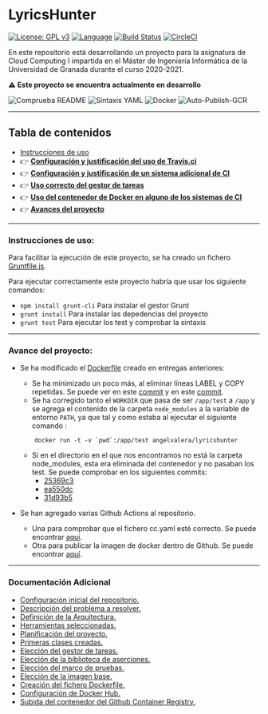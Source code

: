 # LyricsHunter

[![License: GPL v3](https://img.shields.io/badge/License-GPLv3-blue.svg)](https://www.gnu.org/licenses/gpl-3.0) [![Language](https://img.shields.io/badge/node.js%20-%2343853D.svg?&logo=node.js&logoColor=white)](https://nodejs.org/es/) [![Build Status](https://travis-ci.com/AngelValera/LyricsHunter.svg?branch=main)](https://travis-ci.com/AngelValera/LyricsHunter) [![CircleCI](https://circleci.com/gh/AngelValera/LyricsHunter.svg?style=svg)](https://circleci.com/gh/AngelValera/LyricsHunter)

En este repositorio está desarrollando un proyecto para la asignatura
de Cloud Computing I impartida en el Máster de Ingeniería Informática
de la Universidad de Granada durante el curso 2020-2021.

:warning: **Este proyecto se encuentra actualmente en desarrollo**

![Comprueba README](https://github.com/AngelValera/LyricsHunter/workflows/Comprueba%20README/badge.svg) ![Sintaxis YAML](https://github.com/AngelValera/LyricsHunter/workflows/Sintaxis%20YAML/badge.svg) ![Docker](https://github.com/AngelValera/LyricsHunter/workflows/Docker/badge.svg) ![Auto-Publish-GCR](https://github.com/AngelValera/LyricsHunter/workflows/Auto-Publish-GCR/badge.svg)

---
## Tabla de contenidos

<!-- * :point_right: **[](Doc/)** -->

* [Instrucciones de uso](#instrucciones-de-uso)
* :point_right: **[Configuración y justificación del uso de Travis.ci](Doc/H4/justificacion_Travis.md)**
* :point_right: **[Configuración y justificación de un sistema adicional de CI](Doc/H4/CI_Adicional.md)**
* :point_right: **[Uso correcto del gestor de tareas](Doc/H4/correcto_Uso_GT.md)**
* :point_right: **[Uso del contenedor de Docker en alguno de los sistemas de CI](Doc/H4/correcto_Uso_Docker.md)**
* :point_right: **[Avances del proyecto](#avance-del-proyecto)**

---
### Instrucciones de uso:

Para facilitar la ejecución de este proyecto, se ha creado un fichero [Gruntfile.js](Gruntfile.js).

Para ejecutar correctamente este proyecto habría que usar los siguiente comandos:

- `npm install grunt-cli`  Para instalar el gestor Grunt
- `grunt install` Para instalar las depedencias del proyecto
- `grunt test` Para ejecutar los test y comprobar la sintaxis

---
### Avance del proyecto:

- Se ha modificado el [Dockerfile](Dockerfile) creado en entregas anteriores:
  - Se ha minimizado un poco más, al eliminar líneas LABEL y COPY repetidas. Se puede ver en este  [commit](https://github.com/AngelValera/LyricsHunter/commit/4084fb416e4513cf799b0c5d23df90fe1c9bd0bb) y en este [commit](https://github.com/AngelValera/LyricsHunter/commit/577413efc72b7ccb1f648652d7f317595634245c). 
  - Se ha corregido tanto el `WORKDIR` que pasa de ser `/app/test` a `/app` y se agrega el contenido de la carpeta `node_modules` a la variable de entorno `PATH`, ya que tal y como estaba al ejecutar el siguiente comando :
  ```shell
      docker run -t -v `pwd`:/app/test angelvalera/lyricshunter
  ``` 
    - Si en el directorio en el que nos encontramos no está la carpeta node_modules, esta era eliminada del contenedor y no pasaban los test. Se puede comprobar en los siguientes commits:
      - [25369c3](https://github.com/AngelValera/LyricsHunter/commit/31d93b5f1c1d6b93e6ff6f038454d8419560d265)
      - [ea550dc](https://github.com/AngelValera/LyricsHunter/commit/ea550dc3e2f6a080fd9a8e99e6ad5a2941d765bf)
      - [31d93b5](https://github.com/AngelValera/LyricsHunter/commit/31d93b5f1c1d6b93e6ff6f038454d8419560d265)
      

- Se han agregado varias Github Actions al repositorio. 
  - Una para comprobar que el fichero cc.yaml esté correcto. Se puede encontrar [aquí](.github/workflows/check-yaml.yaml).
  - Otra para publicar la imagen de docker dentro de Github. Se puede encontrar [aquí](.github/workflows/docker-publish.yml). 
 
---
### Documentación Adicional

* [Configuración inicial del repositorio.](Doc/H0/Configuracion_Inicial.md)
* [Descripción del problema a resolver.](Doc//H0/Descripcion_Problema.md) 
* [Definición de la Arquitectura.](Doc/H1/Arquitectura.md)
* [Herramientas seleccionadas.](Doc/H1/Herramientas.md)
* [Planificación del proyecto.](Doc/H1/Planificacion.md)
* [Primeras clases creadas.](Doc/H1/Clases.md)
* [Elección del gestor de tareas.](Doc/H2/Eleccion_GestorTareas.md)
* [Elección de la biblioteca de aserciones.](Doc/H2/Eleccion_Bib_Aserciones.md)
* [Elección del marco de pruebas.](Doc/H2/Eleccion_MarcoPruebas.md)
* [Elección de la imagen base.](Doc/H3/Eleccion_ImagenBase.md)
* [Creación del fichero Dockerfile.](Doc/H3/Creacion_Dockerfile.md)
* [Configuración de Docker Hub.](Doc/H3/Configuracion_DockerHub.md)
* [Subida del contenedor del Github Container Registry.](Doc/H3/Configuracion_GCR.md)
